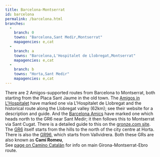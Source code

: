 ```yaml
---
title: Barcelona-Montserrat
id: barcelona
permalink: /barcelona.html
branches:
  -
    branch: 0
    towns: "Barcelona,Sant Medir,Montserrat"
    mapagencies: e,cat
  -
    branch: a
    towns: "Barcelona,L'Hospitalet de Llobregat,Montserrat"
    mapagencies: e,cat
  -
    branch: b
    towns: "Horta,Sant Medir"
    mapagencies: e,cat
---
```


There are 2 Amigos-supported routes from Barcelona to Montserrat, both starting from the Placa Sant Jaume in the old town. The [Amigos in L'Hospitalet][0] have marked one via L'Hospitalet de Llobregat and the historical route along the Llobregat valley (62km); see their website for a description and guide. And the [Barcelona Amics][1] have marked one which heads north to the GR6 near Sant Medir; it then follows this to Montserrat via Sant Cugat. There is a detailed guide to this on the [gronze.com site][2].  
The [GR6][3] itself starts from the hills to the north of the city centre at Horta. There is also the [GR96][4], which starts from Vallvidrera. Both these GRs are also known as **Camí Romeu**,  
See [page on Camino Catalán][5] for info on main Girona-Montserrat-Ebro route.

[0]: http://www.peregrinoslh.com/
[1]: http://www.amicsdelspelegrins.org/
[2]: http://www.gronze.com/camino-de-santiago/camino-de-barcelona.htm
[3]: http://www.euro-senders.com/web_cat/gr/gr_6.htm
[4]: http://www.euro-senders.com/web_cat/gr/gr_96.htm
[5]: catalan.html